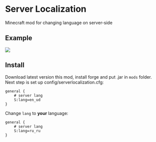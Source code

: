 # Server Localization

Minecraft mod for changing language on server-side

## Example
![](https://i.ibb.co/yNm5z9T/Screen-Shot-2019-08-19-at-5-10-41-PM.png)
## Install

Download latest version this mod, install forge and put .jar in `mods` folder. 
Next step is set up config/serverlocalization.cfg:

```
general {
    # server lang
    S:lang=en_ud
}
```

Change `lang` to **your** language:

```
general {
    # server lang
    S:lang=ru_ru
}
```